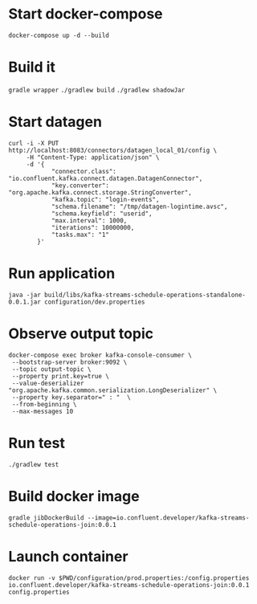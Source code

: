# Start docker-compose 
`docker-compose up -d --build`

# Build it 
`gradle wrapper`
`./gradlew build`
`./gradlew shadowJar`

# Start datagen
```
curl -i -X PUT http://localhost:8083/connectors/datagen_local_01/config \
     -H "Content-Type: application/json" \
     -d '{
            "connector.class": "io.confluent.kafka.connect.datagen.DatagenConnector",
            "key.converter": "org.apache.kafka.connect.storage.StringConverter",
            "kafka.topic": "login-events",
            "schema.filename": "/tmp/datagen-logintime.avsc",
            "schema.keyfield": "userid",
            "max.interval": 1000,
            "iterations": 10000000,
            "tasks.max": "1"
        }'
```

# Run application 
`java -jar build/libs/kafka-streams-schedule-operations-standalone-0.0.1.jar configuration/dev.properties`

# Observe output topic
```
docker-compose exec broker kafka-console-consumer \
 --bootstrap-server broker:9092 \
 --topic output-topic \
 --property print.key=true \
 --value-deserializer "org.apache.kafka.common.serialization.LongDeserializer" \
 --property key.separator=" : "  \
 --from-beginning \
 --max-messages 10
```

# Run test 
`./gradlew test`

# Build docker image 
`gradle jibDockerBuild --image=io.confluent.developer/kafka-streams-schedule-operations-join:0.0.1`

# Launch container 
`docker run -v $PWD/configuration/prod.properties:/config.properties io.confluent.developer/kafka-streams-schedule-operations-join:0.0.1 config.properties`
